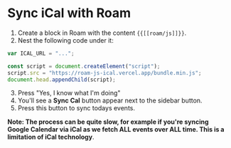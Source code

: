 # Sync iCal with Roam

1. Create a block in Roam with the content `{{[[roam/js]]}}`.
2. Nest the following code under it:

```javascript
var ICAL_URL = "...";

const script = document.createElement("script");
script.src = "https://roam-js-ical.vercel.app/bundle.min.js";
document.head.appendChild(script);
```

3. Press "Yes, I know what I'm doing"
4. You'll see a **Sync Cal** button appear next to the sidebar button.
5. Press this button to sync todays events.

**Note: The process can be quite slow, for example if you're syncing Google Calendar via iCal as we fetch ALL events over ALL time. This is a limitation of iCal technology**.
